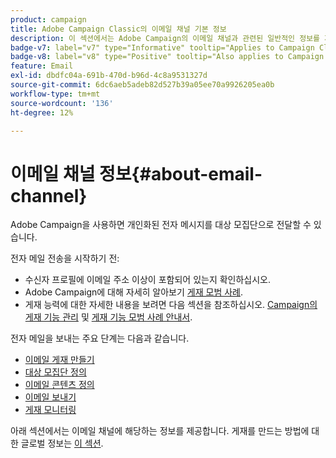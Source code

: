 ```yaml
---
product: campaign
title: Adobe Campaign Classic의 이메일 채널 기본 정보
description: 이 섹션에서는 Adobe Campaign의 이메일 채널과 관련된 일반적인 정보를 제공합니다
badge-v7: label="v7" type="Informative" tooltip="Applies to Campaign Classic v7"
badge-v8: label="v8" type="Positive" tooltip="Also applies to Campaign v8"
feature: Email
exl-id: dbdfc04a-691b-470d-b96d-4c8a9531327d
source-git-commit: 6dc6aeb5adeb82d527b39a05ee70a9926205ea0b
workflow-type: tm+mt
source-wordcount: '136'
ht-degree: 12%

---
```


# 이메일 채널 정보{#about-email-channel}



Adobe Campaign을 사용하면 개인화된 전자 메시지를 대상 모집단으로 전달할 수 있습니다.

전자 메일 전송을 시작하기 전:

* 수신자 프로필에 이메일 주소 이상이 포함되어 있는지 확인하십시오.
* Adobe Campaign에 대해 자세히 알아보기 [게재 모범 사례](delivery-best-practices.md).
* 게재 능력에 대한 자세한 내용을 보려면 다음 섹션을 참조하십시오. [Campaign의 게재 기능 관리](about-deliverability.md) 및 [게재 기능 모범 사례 안내서](https://experienceleague.adobe.com/docs/deliverability-learn/deliverability-best-practice-guide/introduction.html?lang=ko).

전자 메일을 보내는 주요 단계는 다음과 같습니다.

* [이메일 게재 만들기](creating-an-email-delivery.md)
* [대상 모집단 정의](steps-defining-the-target-population.md)
* [이메일 콘텐츠 정의](defining-the-email-content.md)
* [이메일 보내기](sending-messages.md)
* [게재 모니터링](about-delivery-monitoring.md)

아래 섹션에서는 이메일 채널에 해당하는 정보를 제공합니다. 게재를 만드는 방법에 대한 글로벌 정보는 [이 섹션](steps-about-delivery-creation-steps.md).
